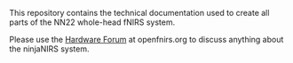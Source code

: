 This repository contains the technical documentation used to create all parts of the NN22 whole-head fNIRS system.

Please use the [Hardware Forum](https://openfnirs.org/community/hardware-forum/) at openfnirs.org to discuss anything about the ninjaNIRS system.
